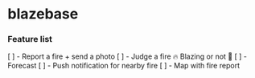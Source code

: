 # blazebase

### Feature list

[ ] - Report a fire + send a photo
[ ] - Judge a fire 🔥 Blazing or not 🌊
[ ] - Forecast
[ ] - Push notification for nearby fire
[ ] - Map with fire report
